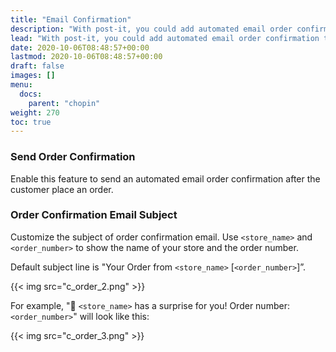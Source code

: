 ```yaml
---
title: "Email Confirmation"
description: "With post-it, you could add automated email order confirmation to Chopin store with any gmail account."
lead: "With post-it, you could add automated email order confirmation to Chopin store with any gmail account."
date: 2020-10-06T08:48:57+00:00
lastmod: 2020-10-06T08:48:57+00:00
draft: false
images: []
menu:
  docs:
    parent: "chopin"
weight: 270
toc: true
---
```


<!-- TODO: add post-it ref -->
<!-- TODO: add email confirmation ref -->

### Send Order Confirmation

Enable this feature to send an automated email order confirmation after the customer place an order.

### Order Confirmation Email Subject

Customize the subject of order confirmation email. Use `<store_name>` and `<order_number>` to show the name of your store and the order number.

Default subject line is "Your Order from `<store_name>` [`<order_number>`]”.

{{< img src="c_order_2.png" >}}

For example, "🎁 `<store_name>` has a surprise for you! Order number: `<order_number>`" will look like this:

{{< img src="c_order_3.png" >}}
